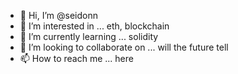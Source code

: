 - 👋 Hi, I’m @seidonn
- 👀 I’m interested in ... eth, blockchain
- 🌱 I’m currently learning ... solidity
- 💞️ I’m looking to collaborate on ... will the future tell
- 📫 How to reach me ... here

<!---
seidonn/seidonn is a ✨ special ✨ repository because its `README.md` (this file) appears on your GitHub profile.
You can click the Preview link to take a look at your changes.
--->
